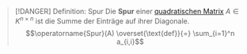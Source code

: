 > [!DANGER] Definition: Spur
> Die **Spur** einer [quadratischen Matrix](Quadratische%20Matrix.md) $A\in K^{n\times n}$ ist die Summe der Einträge auf ihrer Diagonale.
> $$\operatorname{Spur}(A) \overset{\text{def}}{=} \sum_{i=1}^n a_{i,i}$$